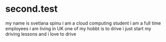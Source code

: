 # second.test
my name is svetlana spinu
i am a cloud computing student
i am a full time employees
i am living in UK
one of my hobbt is to drive
i just start my driving lessons and i love to drive
